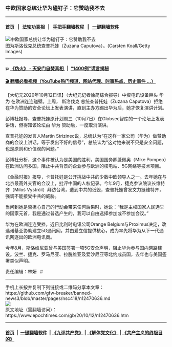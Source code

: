 ### 中欧国家总统让华为碰钉子：它赞助我不去
------------------------

#### [首页](https://github.com/gfw-breaker/banned-news3/blob/master/README.md) &nbsp;&nbsp;|&nbsp;&nbsp; [法轮功真相](https://github.com/begood0513/basic/blob/master/README.md)  &nbsp;&nbsp;|&nbsp;&nbsp; [手把手翻墙教程](https://github.com/gfw-breaker/guides/wiki)  &nbsp;&nbsp;|&nbsp;&nbsp; [一键翻墙软件](https://github.com/gfw-breaker/nogfw/blob/master/README.md)  



<div><img alt="中欧国家总统让华为碰钉子：它赞助我不去" class="attachment-djy_600_400 size-djy_600_400 wp-post-image" src="https://i.epochtimes.com/assets/uploads/2020/10/GettyImages-1163035964-600x400.jpg"/>
<div class="caption">
 图为斯洛伐克总统查普托娃（Zuzana Caputova）。(Carsten Koall/Getty Images)
</div></div><hr/>

#### 💥 [《伪火》 - 天安门自焚真相 ](http://158.247.195.190:10000/videos/blog/weihuo.html)&nbsp; |&nbsp; [“1400例”谎言揭秘  ](http://158.247.195.190:10000/videos/blog/jiexi1400.html)

#### [ 🎬  翻墙必看视频（YouTube热门频道、网站代理、时事热点、历史事件 ...）](https://github.com/gfw-breaker/links/blob/master/banned.md)

<div><p>
 【大纪元2020年10月12日讯】（大纪元记者徐简综合报导）中资电讯设备巨头
 <ok href="https://www.epochtimes.com/gb/tag/%E5%8D%8E%E4%B8%BA.html">
  华为
 </ok>
 在欧洲连连碰壁。上周，
 <ok href="https://www.epochtimes.com/gb/tag/%E6%96%AF%E6%B4%9B%E4%BC%90%E5%85%8B.html">
  斯洛伐克
 </ok>
 总统查普托娃（Zuzana Caputova）拒绝在华为赞助的安全论坛上发表演讲，直到主办方踢出华为后，她才恢复演讲计划。
</p>
<p>
 彭博社报导，查普托娃原计划周三（10月7日）在Globsec智库的一个论坛上发表讲话，但得知该论坛由
 <ok href="https://www.epochtimes.com/gb/tag/%E5%8D%8E%E4%B8%BA.html">
  华为
 </ok>
 赞助后，一度取消演讲。
</p>
<p>
 查普托娃的发言人Martin Strizinec说，总统认为“在这样一家公司（华为）做赞助商的会议上讲话，等于发出不好的信号”，总统认为“这对她来说不只是安全问题，也是原则和价值观的问题。”
</p>
<p>
 彭博社分析，这个事件被认为是美国的胜利，美国国务卿蓬佩奥（Mike Pompeo）在欧洲访问多国，阻止中共背景的企业参与欧洲的核电站、5G网络等技术项目。
</p>
<p>
 《金融时报》报导，卡普托娃是公开挑战中共的少数中欧领导人之一。去年她在与北京最高外交官的会议上，批评中国的人权记录。今年9月，捷克参议院议长维特齐（Miloš Vystrčil）拜访台湾，遭到中共的诋毁，查普托娃曾发文力挺维特齐，强调不能接受中共的威胁。
</p>
<p>
 当问到她是否担心自己的行动会带来任何后果时，她说：“我是主权国家人民选举的国家元首，我是通过普选产生的，我可以自由选择参加或不参加会议。”
</p>
<p>
 华为在欧洲连连受挫，近日比利时电讯公司Orange Belgium与Proximus决定，改选诺基亚协助建立5G通讯网，并由爱立信提供核心，成为率先将华为从下一代通讯网逐出的欧洲电讯商。
</p>
<p>
 今年8月，斯洛维尼亚曾与美国签署一项5G安全声明，阻止华为参与国内网路建设。波兰、捷克、罗马尼亚、拉脱维亚及爱沙尼亚等北约成员国，去年也与美国签署类似声明。
</p>
<p>
 责任编辑：林妍  ＃
</p>
</div>
<hr/>
手机上长按并复制下列链接或二维码分享本文章：<br/>
https://github.com/gfw-breaker/banned-news3/blob/master/pages/nsc418/n12470636.md <br/>
<a href='https://github.com/gfw-breaker/banned-news3/blob/master/pages/nsc418/n12470636.md'><img src='https://github.com/gfw-breaker/banned-news3/blob/master/pages/nsc418/n12470636.md.png'/></a> <br/>
原文地址（需翻墙访问）：https://www.epochtimes.com/gb/20/10/12/n12470636.htm


------------------------
#### [首页](https://github.com/gfw-breaker/banned-news3/blob/master/README.md) &nbsp;|&nbsp; [一键翻墙软件](https://github.com/gfw-breaker/nogfw/blob/master/README.md) &nbsp;| [《九评共产党》](https://github.com/gfw-breaker/9ping.md/blob/master/README.md#九评之一评共产党是什么) | [《解体党文化》](https://github.com/gfw-breaker/jtdwh.md/blob/master/README.md) | [《共产主义的终极目的》](https://github.com/gfw-breaker/gczydzjmd.md/blob/master/README.md)


<img src='http://gfw-breaker.win/banned-news3/pages/nsc418/n12470636.md' width='0px' height='0px'/>